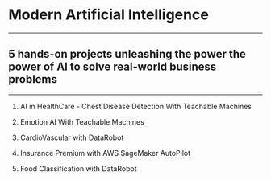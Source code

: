 # Modern Artificial Intelligence  
---
## 5 hands-on projects unleashing the power the power of AI to solve real-world business problems  
---
1. AI in HealthCare - Chest Disease Detection With Teachable Machines

2. Emotion AI With Teachable Machines

3. CardioVascular with DataRobot

4. Insurance Premium with AWS SageMaker AutoPilot

5. Food Classification with DataRobot